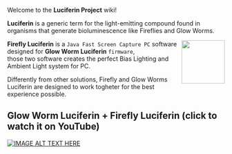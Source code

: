 Welcome to the **Luciferin Project** wiki!

**Luciferin** is a generic term for the light-emitting compound found in organisms that generate bioluminescence like Fireflies and Glow Worms.  

<img align="right" width="100" height="100" src="https://github.com/sblantipodi/firefly_luciferin/blob/master/data/img/java_fast_screen_capture_logo.png">

**Firefly Luciferin** is a `Java Fast Screen Capture PC` software designed for **Glow Worm Luciferin** `firmware`,   
those two software creates the perfect Bias Lighting and Ambient Light system for PC.

Differently from other solutions, Firefly and Glow Worms Luciferin are designed to work togheter for the best experience possible.

## Glow Worm Luciferin + Firefly Luciferin (click to watch it on YouTube)
[![IMAGE ALT TEXT HERE](https://github.com/sblantipodi/pc_ambilight/blob/master/data/img/pc_ambilight.png)](https://www.youtube.com/watch?v=68pnR5HMCTU)


